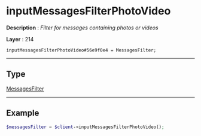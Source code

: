 # inputMessagesFilterPhotoVideo

**Description** : *Filter for messages containing photos or videos*

**Layer** : 214

```tl
inputMessagesFilterPhotoVideo#56e9f0e4 = MessagesFilter;
```

---

## Type

[MessagesFilter](type/MessagesFilter)

---

## Example

```php
$messagesFilter = $client->inputMessagesFilterPhotoVideo();
```